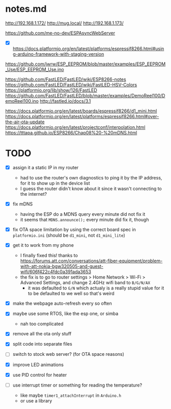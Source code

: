 # notes.md

http://192.168.1.172/
http://mug.local/
http://192.168.1.173/


https://github.com/me-no-dev/ESPAsyncWebServer
- [x] https://docs.platformio.org/en/latest/platforms/espressif8266.html#using-arduino-framework-with-staging-version

https://github.com/jwrw/ESP_EEPROM/blob/master/examples/ESP_EEPROM_Use/ESP_EEPROM_Use.ino



https://github.com/FastLED/FastLED/wiki/ESP8266-notes
https://github.com/FastLED/FastLED/wiki/FastLED-HSV-Colors
https://platformio.org/lib/show/126/FastLED
https://github.com/FastLED/FastLED/blob/master/examples/DemoReel100/DemoReel100.ino
http://fastled.io/docs/3.1



https://docs.platformio.org/en/latest/boards/espressif8266/d1_mini.html
https://docs.platformio.org/en/latest/platforms/espressif8266.html#over-the-air-ota-update
https://docs.platformio.org/en/latest/projectconf/interpolation.html
https://tttapa.github.io/ESP8266/Chap08%20-%20mDNS.html

# TODO
- [x] assign it a static IP in my router
  * had to use the router's own diagnostics to ping it by the IP address, for it to show up in the device list
  * I guess the router didn't know about it since it wasn't connecting to the internet?
- [x] fix mDNS
  * having the ESP do a MDNS query every minute did not fix it
  * it seems that `MDNS.announce();` every minute did fix it, though
- [x] fix OTA space limitation by using the correct board spec in `platformio.ini` (should be `d1_mini`, not `d1_mini_lite`)
- [x] get it to work from my phone
  * I finally fixed this! thanks to https://forums.att.com/conversations/att-fiber-equipment/problem-with-att-nokia-bgw320505-and-guest-wifi/606f422c4fdc0a391ada3653
  * the fix is to go to router settings > Home Network > Wi-Fi > Advanced Settings, and change 2.4GHz wifi band to `B/G/N/AX`
    * it was defaulted to `G/N` which actualy is a really stupid value for it to be defaulted to we well so that's weird
- [x] make the webpage auto-refresh every so often
- [x] maybe use some RTOS, like the esp one, or simba
  * nah too complicated

- [x] remove all the ota only stuff
- [x] split code into separate files
- [ ] switch to stock web server? (for OTA space reasons)
- [x] improve LED animations
- [x] use PID control for heater
- [ ] use interrupt timer or something for reading the temperature?
  * like maybe `timer1_attachInterrupt` in `Arduino.h`
  * or use a library


